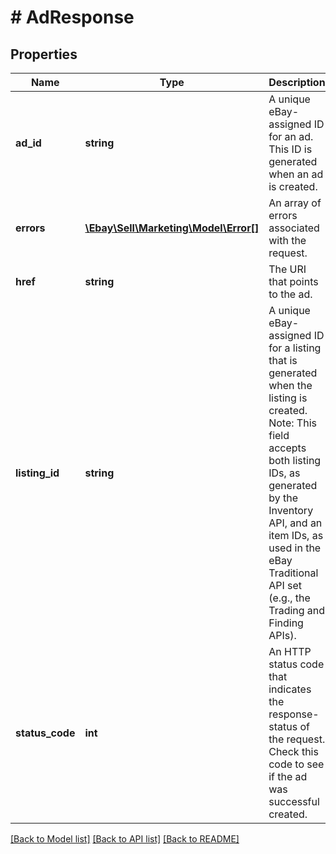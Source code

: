 # # AdResponse

## Properties

Name | Type | Description | Notes
------------ | ------------- | ------------- | -------------
**ad_id** | **string** | A unique eBay-assigned ID for an ad. This ID is generated when an ad is created. | [optional]
**errors** | [**\Ebay\Sell\Marketing\Model\Error[]**](Error.md) | An array of errors associated with the request. | [optional]
**href** | **string** | The URI that points to the ad. | [optional]
**listing_id** | **string** | A unique eBay-assigned ID for a listing that is generated when the listing is created. Note: This field accepts both listing IDs, as generated by the Inventory API, and an item IDs, as used in the eBay Traditional API set (e.g., the Trading and Finding APIs). | [optional]
**status_code** | **int** | An HTTP status code that indicates the response-status of the request. Check this code to see if the ad was successful created. | [optional]

[[Back to Model list]](../../README.md#models) [[Back to API list]](../../README.md#endpoints) [[Back to README]](../../README.md)
